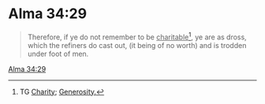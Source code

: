 # Alma 34:29

> Therefore, if ye do not remember to be <u>charitable</u>[^a], ye are as dross, which the refiners do cast out, (it being of no worth) and is trodden under foot of men.

[Alma 34:29](https://www.churchofjesuschrist.org/study/scriptures/bofm/alma/34?lang=eng&id=p29#p29)


[^a]: TG [Charity](https://www.churchofjesuschrist.org/study/scriptures/tg/charity?lang=eng); [Generosity.](https://www.churchofjesuschrist.org/study/scriptures/tg/generosity?lang=eng)
